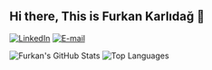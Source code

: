 ## Hi there, This is Furkan Karlıdağ 👋

[![LinkedIn](https://img.shields.io/badge/LinkedIn-%230077B5.svg?logo=linkedin&logoColor=white)](https://www.linkedin.com/in/furkan-karlidag-447853206/)
[![E-mail](https://img.shields.io/badge/E--mail-furkankarlidag1@gmail.com-red)](mailto:furkankarlidag1@gmail.com)

![Furkan's GitHub Stats](https://github-readme-stats.vercel.app/api?username=furkankarlidag&show_icons=true&locale=en&theme=dark&bg_color=00000000)
![Top Languages](https://github-readme-stats.vercel.app/api/top-langs/?username=furkankarlidag&layout=compact&theme=dark&bg_color=00000000)
